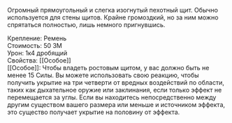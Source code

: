 Огромный прямоугольный и слегка изогнутый пехотный щит. Обычно используется для стены щитов. Крайне громоздкий, но за ним можно спрятаться полностью, лишь немного пригнувшись.


Крепление: Ремень<br>
Стоимость: 50 ЗМ<br>
Урон: 1к4 дробящий<br>
Свойства: [[Особое]]<br>
[[Особое]]: Чтобы владеть ростовым щитом, у вас должно быть не менее 15 Силы. Вы можете использовать свою реакцию, чтобы получить укрытие на три четверти от вредных воздействий по области, таких как дыхательное оружие или заклинания, если только эффект не перемещается за углы. Если вы находитесь непосредственно между другим существом вашего размера или меньше и источником эффекта, это существо получает укрытие на половину от эффекта.